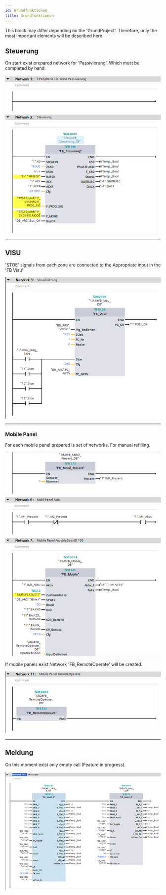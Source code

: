 ```yaml
---
id: Grundfunktionen
title: Grundfunktionen
---
```



This block may differ depending on the 'GrundProject'. 
Therefore, only the most important elements will be described here

## Steuerung

On start exist prepared network for 'Passivierung'. Which must be completed by hand.

![img](../../../../assets/docs/generation/programBlocks/grundfunktionen/SPNS.jpg)

---

## VISU

'STOE' signals from each zone are connected to the Appropriate input in the 'FB Visu'

![img](../../../../assets/docs/generation/programBlocks/grundfunktionen/Visual.jpg)

---

### Mobile Panel

For each mobile panel prepared is set of networks. For manual refilling.

![img](../../../../assets/docs/generation/programBlocks/grundfunktionen/MobilePanel.jpg)

If mobile panels exist Network 'FB_RemoteOperate' will be created.

![img](../../../../assets/docs/generation/programBlocks/grundfunktionen/RemoteOperate.jpg)

---

## Meldung

On this moment exist only empty call (Feature in progress). 

![img](../../../../assets/docs/generation/programBlocks/grundfunktionen/Meldung.jpg)
